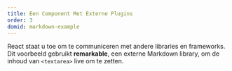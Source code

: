 ```yaml
---
title: Een Component Met Externe Plugins
order: 3
domid: markdown-example
---
```


React staat u toe om te communiceren met andere libraries en frameworks.
Dit voorbeeld gebruikt **remarkable**, een externe Markdown library, om de inhoud van `<textarea>` live om te zetten.
